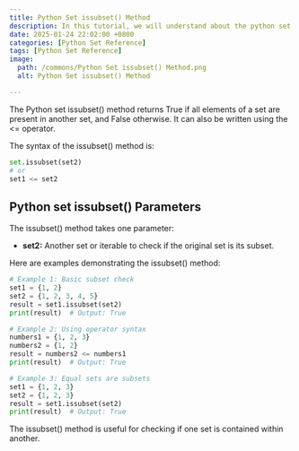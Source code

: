 ```yaml
---
title: Python Set issubset() Method 
description: In this tutorial, we will understand about the python set issubset() method and its uses.
date: 2025-01-24 22:02:00 +0800
categories: [Python Set Reference]
tags: [Python Set Reference]
image:
  path: /commons/Python Set issubset() Method.png
  alt: Python Set issubset() Method 

---
```


The Python set issubset() method returns True if all elements of a set are present in another set, and False otherwise. It can also be written using the <= operator.

The syntax of the issubset() method is:

```python
set.issubset(set2)
# or
set1 <= set2
```

## Python set issubset() Parameters

The issubset() method takes one parameter:

* **set2:** Another set or iterable to check if the original set is its subset.

Here are examples demonstrating the issubset() method:

```python
# Example 1: Basic subset check
set1 = {1, 2}
set2 = {1, 2, 3, 4, 5}
result = set1.issubset(set2)
print(result)  # Output: True

# Example 2: Using operator syntax
numbers1 = {1, 2, 3}
numbers2 = {1, 2}
result = numbers2 <= numbers1
print(result)  # Output: True

# Example 3: Equal sets are subsets
set1 = {1, 2, 3}
set2 = {1, 2, 3}
result = set1.issubset(set2)
print(result)  # Output: True
```

The issubset() method is useful for checking if one set is contained within another.